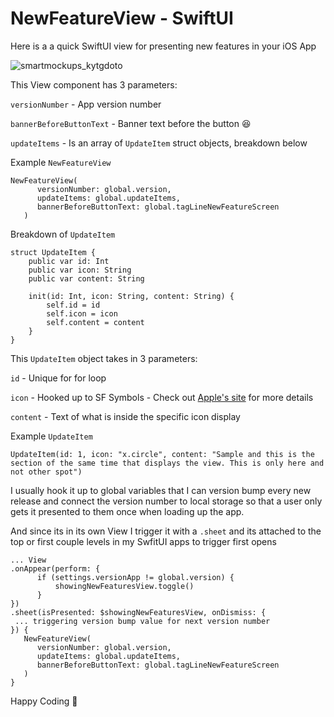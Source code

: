 # NewFeatureView - SwiftUI

Here is a a quick SwiftUI view for presenting new features in your iOS App

![smartmockups_kytgdoto](https://user-images.githubusercontent.com/3589463/150895011-7bb04164-539d-4aaa-97bc-68d2c7f6c296.jpg)


This View component has 3 parameters:

`versionNumber` - App version number

`bannerBeforeButtonText` - Banner text before the button 😆

`updateItems` - Is an array of `UpdateItem` struct objects, breakdown below

Example `NewFeatureView`
```
NewFeatureView(
      versionNumber: global.version,
      updateItems: global.updateItems,
      bannerBeforeButtonText: global.tagLineNewFeatureScreen
   )
```

Breakdown of `UpdateItem`

```
struct UpdateItem {
    public var id: Int
    public var icon: String
    public var content: String

    init(id: Int, icon: String, content: String) {
        self.id = id
        self.icon = icon
        self.content = content
    }
}
```

This `UpdateItem` object takes in 3 parameters:

`id` - Unique for for loop

`icon` - Hooked up to SF Symbols - Check out [Apple's site](https://developer.apple.com/design/human-interface-guidelines/sf-symbols/overview/) for more details

`content` - Text of what is inside the specific icon display

Example `UpdateItem`
```
UpdateItem(id: 1, icon: "x.circle", content: "Sample and this is the section of the same time that displays the view. This is only here and not other spot")
```


I usually hook it up to global variables that I can version bump every new release and connect the version number to local storage so that a user only gets it presented to them once when loading up the app.

And since its in its own View I trigger it with a `.sheet` and its attached to the top or first couple levels in my SwfitUI apps to trigger first opens

```
... View
.onAppear(perform: {
      if (settings.versionApp != global.version) {
          showingNewFeaturesView.toggle()
      }
})
.sheet(isPresented: $showingNewFeaturesView, onDismiss: {
 ... triggering version bump value for next version number
}) {
   NewFeatureView(
      versionNumber: global.version,
      updateItems: global.updateItems,
      bannerBeforeButtonText: global.tagLineNewFeatureScreen
   )
}
```


Happy Coding 👋
